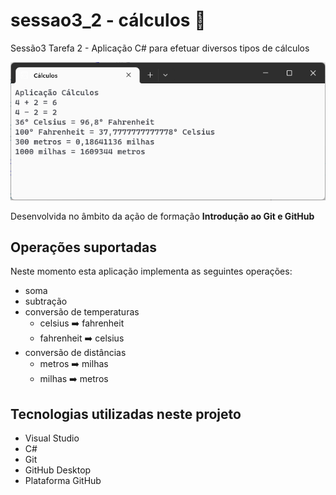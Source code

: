# sessao3_2 - cálculos :1234:

 Sessão3 Tarefa 2 - Aplicação C# para efetuar diversos tipos de cálculos

 ![Aplicação Cálculos](aplicacao-calculos.png)

 Desenvolvida no âmbito da ação de formação **Introdução ao Git e GitHub**

## Operações suportadas

Neste momento esta aplicação implementa as seguintes operações:
- soma
- subtração
- conversão de temperaturas
	- celsius :arrow_right: fahrenheit
	- fahrenheit :arrow_right: celsius
- conversão de distâncias
	- metros :arrow_right: milhas
	- milhas :arrow_right: metros
	
## Tecnologias utilizadas neste projeto

- Visual Studio
- C#
- Git
- GitHub Desktop
- Plataforma GitHub